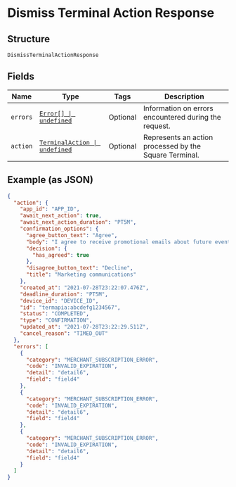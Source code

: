 <!-- Optimized: 2025-10-06 -->
<!-- RPM: 1.6.2.1.1.6.2.1_dismiss-terminal-action-response_20251006 -->
<!-- Session: E2E RPM DNA Application -->
<!-- AOM: RND (Reggie & Dro) -->
<!-- COI: TECHNOLOGY -->
<!-- RPM: HIGH -->
<!-- ACTION: BUILD -->

# Dismiss Terminal Action Response

## Structure

`DismissTerminalActionResponse`

## Fields

| Name | Type | Tags | Description |
|  --- | --- | --- | --- |
| `errors` | [`Error[] \| undefined`](../../doc/models/error.md) | Optional | Information on errors encountered during the request. |
| `action` | [`TerminalAction \| undefined`](../../doc/models/terminal-action.md) | Optional | Represents an action processed by the Square Terminal. |

## Example (as JSON)

```json
{
  "action": {
    "app_id": "APP_ID",
    "await_next_action": true,
    "await_next_action_duration": "PT5M",
    "confirmation_options": {
      "agree_button_text": "Agree",
      "body": "I agree to receive promotional emails about future events and activities.",
      "decision": {
        "has_agreed": true
      },
      "disagree_button_text": "Decline",
      "title": "Marketing communications"
    },
    "created_at": "2021-07-28T23:22:07.476Z",
    "deadline_duration": "PT5M",
    "device_id": "DEVICE_ID",
    "id": "termapia:abcdefg1234567",
    "status": "COMPLETED",
    "type": "CONFIRMATION",
    "updated_at": "2021-07-28T23:22:29.511Z",
    "cancel_reason": "TIMED_OUT"
  },
  "errors": [
    {
      "category": "MERCHANT_SUBSCRIPTION_ERROR",
      "code": "INVALID_EXPIRATION",
      "detail": "detail6",
      "field": "field4"
    },
    {
      "category": "MERCHANT_SUBSCRIPTION_ERROR",
      "code": "INVALID_EXPIRATION",
      "detail": "detail6",
      "field": "field4"
    },
    {
      "category": "MERCHANT_SUBSCRIPTION_ERROR",
      "code": "INVALID_EXPIRATION",
      "detail": "detail6",
      "field": "field4"
    }
  ]
}
```
